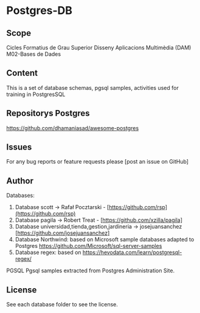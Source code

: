 # Postgres-DB
 
## Scope

Cicles Formatius de Grau Superior Disseny Aplicacions Multimèdia (DAM) M02-Bases de Dades

## Content

This is a set of database schemas, pgsql samples, activities used for training in PostgresSQL

## Repositorys Postgres

https://github.com/dhamaniasad/awesome-postgres

Issues
------
For any bug reports or feature requests please
[post an issue on GitHub]

Author
------

Databases:

1. Database scott  -> Rafał Pocztarski - [https://github.com/rsp](https://github.com/rsp)
2. Database pagila -> Robert Treat - [https://github.com/xzilla/pagila]
3. Database universidad,tienda,gestion,jardineria -> josejuansanchez [https://github.com/josejuansanchez]
4. Database Northwind: based on Microsoft sample databases adapted to Postgres https://github.com/Microsoft/sql-server-samples
5. Database regex: based on https://hevodata.com/learn/postgresql-regex/

PGSQL
Pgsql samples extracted from Postgres Administration Site.

License
-------
See each database folder to see the license.
